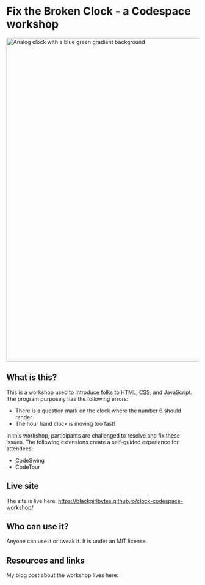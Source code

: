 # Fix the Broken Clock - a Codespace workshop

<img width="846" alt="Analog clock with a blue green gradient background" src="https://user-images.githubusercontent.com/22990146/185155017-440cf21d-1104-475a-bad3-5a65f75e0318.png">

## What is this?
This is a workshop used to introduce folks to HTML, CSS, and JavaScript. The program purposely has the following errors: 
- There is a question mark on the clock where the number 6 should render
- The hour hand clock is moving too fast!

In this workshop, participants are challenged to resolve and fix these issues. The following extensions create a self-guided experience for attendees: 
- CodeSwing
- CodeTour

## Live site
The site is live here: https://blackgirlbytes.github.io/clock-codespace-workshop/

## Who can use it?
Anyone can use it or tweak it. It is under an MIT license. 

## Resources and links

My blog post about the workshop lives here: 
